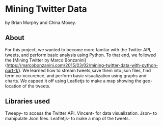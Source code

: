 # Mining Twitter Data
by Brian Murphy and China Moxey.

## About
For this project, we wanted to become more familar with the Twitter API, tweets, and perform basic analysis using Python. To that end, we followed the [Mining Twitter by Marco Bonzanini] (https://marcobonzanini.com/2015/03/02/mining-twitter-data-with-python-part-1/). 
We learned how to stream tweets,save them into json files, find term co-occurence, and perform basic visualization using graphs and charts. We capped it off using Leafletjs to make a map showing the geo-location of the tweets.

## Libraries used
Tweepy- to access the Twitter API.
Vincent- for data visualization.
Json- to manipulate Json files.
Leafletjs- to make a map of the tweets.
